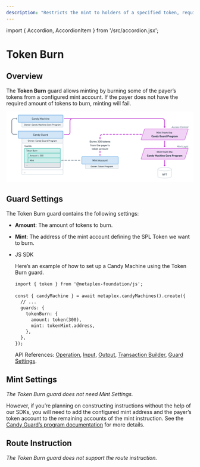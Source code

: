 ```yaml
---
description: "Restricts the mint to holders of a specified token, requiring a burn of the tokens."
---
```


import { Accordion, AccordionItem } from '/src/accordion.jsx';

# Token Burn

## Overview

The **Token Burn** guard allows minting by burning some of the payer’s tokens from a configured mint account. If the payer does not have the required amount of tokens to burn, minting will fail.

![CandyMachinesV3-GuardsTokenBurn.png](/assets/candy-machine-v3/CandyMachinesV3-GuardsTokenBurn.png#radius)

## Guard Settings

The Token Burn guard contains the following settings:

- **Amount**: The amount of tokens to burn.
- **Mint**: The address of the mint account defining the SPL Token we want to burn.

- JS SDK
    
    Here’s an example of how to set up a Candy Machine using the Token Burn guard.
    
    ```tsx
    import { token } from '@metaplex-foundation/js';
    
    const { candyMachine } = await metaplex.candyMachines().create({
      // ...
      guards: {
        tokenBurn: {
          amount: token(300),
          mint: tokenMint.address,
        },
      },
    });
    ```
    
    API References: [Operation](https://metaplex-foundation.github.io/js/classes/js.CandyMachineClient.html#create), [Input](https://metaplex-foundation.github.io/js/types/js.CreateCandyMachineInput.html), [Output](https://metaplex-foundation.github.io/js/types/js.CreateCandyMachineOutput.html), [Transaction Builder](https://metaplex-foundation.github.io/js/classes/js.CandyMachineBuildersClient.html#create), [Guard Settings](https://metaplex-foundation.github.io/js/types/js.TokenBurnGuardSettings.html).
    

## Mint Settings

*The Token Burn guard does not need Mint Settings.*

However, if you’re planning on constructing instructions without the help of our SDKs, you will need to add the configured mint address and the payer’s token account to the remaining accounts of the mint instruction. See the [Candy Guard’s program documentation](https://github.com/metaplex-foundation/mpl-candy-guard#tokenburn) for more details.

## Route Instruction

*The Token Burn guard does not support the route instruction.*
